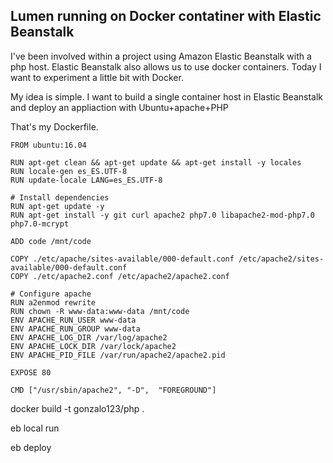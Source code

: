 ## Lumen running on Docker contatiner with Elastic Beanstalk

I've been involved within a project using Amazon Elastic Beanstalk with a php host. Elastic Beanstalk also allows us to use docker containers. Today I want to experiment a little bit with Docker. 

My idea is simple. I want to build a single container host in Elastic Beanstalk and deploy an appliaction with Ubuntu+apache+PHP
 
 
That's my Dockerfile. 
```
FROM ubuntu:16.04

RUN apt-get clean && apt-get update && apt-get install -y locales
RUN locale-gen es_ES.UTF-8
RUN update-locale LANG=es_ES.UTF-8

# Install dependencies
RUN apt-get update -y
RUN apt-get install -y git curl apache2 php7.0 libapache2-mod-php7.0 php7.0-mcrypt

ADD code /mnt/code

COPY ./etc/apache/sites-available/000-default.conf /etc/apache2/sites-available/000-default.conf
COPY ./etc/apache2.conf /etc/apache2/apache2.conf

# Configure apache
RUN a2enmod rewrite
RUN chown -R www-data:www-data /mnt/code
ENV APACHE_RUN_USER www-data
ENV APACHE_RUN_GROUP www-data
ENV APACHE_LOG_DIR /var/log/apache2
ENV APACHE_LOCK_DIR /var/lock/apache2
ENV APACHE_PID_FILE /var/run/apache2/apache2.pid

EXPOSE 80

CMD ["/usr/sbin/apache2", "-D",  "FOREGROUND"]
```

docker build -t gonzalo123/php .

eb local run

eb deploy